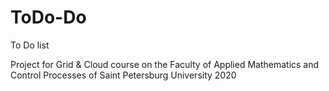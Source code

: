 # ToDo-Do
To Do list

Project for Grid & Cloud course on the Faculty of Applied Mathematics and Control Processes of
Saint Petersburg University 2020